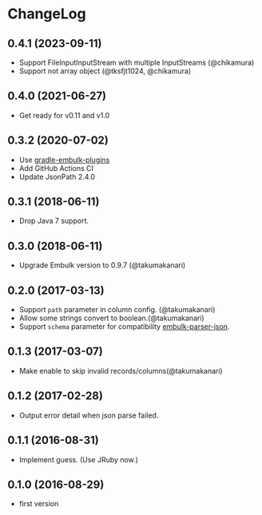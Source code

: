 # ChangeLog

## 0.4.1 (2023-09-11)

* Support FileInputInputStream with multiple InputStreams (@chikamura)
* Support not array object (@tksfjt1024, @chikamura)

## 0.4.0 (2021-06-27)

* Get ready for v0.11 and v1.0

## 0.3.2 (2020-07-02)

* Use [gradle-embulk-plugins](https://github.com/embulk/gradle-embulk-plugins)
* Add GitHub Actions CI
* Update JsonPath 2.4.0

## 0.3.1 (2018-06-11)

* Drop Java 7 support.

## 0.3.0 (2018-06-11)

* Upgrade Embulk version to 0.9.7 (@takumakanari)

## 0.2.0 (2017-03-13)

* Support `path` parameter in column config. (@takumakanari)
* Allow some strings convert to boolean.(@takumakanari)
* Support `schema` parameter for compatibility [embulk-parser-json](https://github.com/takumakanari/embulk-parser-json).

## 0.1.3 (2017-03-07)

* Make enable to skip invalid records/columns(@takumakanari)

## 0.1.2 (2017-02-28)

* Output error detail when json parse failed.

## 0.1.1 (2016-08-31)

* Implement guess. (Use JRuby now.)

## 0.1.0 (2016-08-29)

* first version

